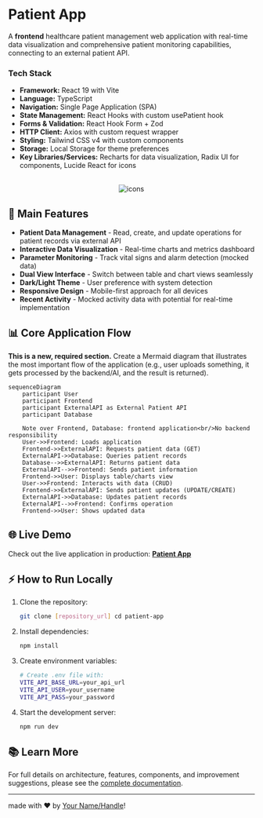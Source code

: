 # Patient App

A **frontend** healthcare patient management web application with real-time data visualization and comprehensive patient monitoring capabilities, connecting to an external patient API.

### Tech Stack

- **Framework:** React 19 with Vite
- **Language:** TypeScript
- **Navigation:** Single Page Application (SPA)
- **State Management:** React Hooks with custom usePatient hook
- **Forms & Validation:** React Hook Form + Zod
- **HTTP Client:** Axios with custom request wrapper
- **Styling:** Tailwind CSS v4 with custom components
- **Storage:** Local Storage for theme preferences
- **Key Libraries/Services:** Recharts for data visualization, Radix UI for components, Lucide React for icons

<div align="center" style="display: inline_block justify-center"><br>
  <img src="https://skillicons.dev/icons?i=typescript,react,tailwind,vite,axios" alt="icons" /> </div>

## 🚀 Main Features

- **Patient Data Management** - Read, create, and update operations for patient records via external API
- **Interactive Data Visualization** - Real-time charts and metrics dashboard
- **Parameter Monitoring** - Track vital signs and alarm detection (mocked data)
- **Dual View Interface** - Switch between table and chart views seamlessly
- **Dark/Light Theme** - User preference with system detection
- **Responsive Design** - Mobile-first approach for all devices
- **Recent Activity** - Mocked activity data with potential for real-time implementation

## 📊 Core Application Flow

**This is a new, required section.** Create a Mermaid diagram that illustrates the most important flow of the application (e.g., user uploads something, it gets processed by the backend/AI, and the result is returned).

```mermaid
sequenceDiagram
    participant User
    participant Frontend
    participant ExternalAPI as External Patient API
    participant Database

    Note over Frontend, Database: frontend application<br/>No backend responsibility
    User->>Frontend: Loads application
    Frontend->>ExternalAPI: Requests patient data (GET)
    ExternalAPI->>Database: Queries patient records
    Database-->>ExternalAPI: Returns patient data
    ExternalAPI-->>Frontend: Sends patient information
    Frontend->>User: Displays table/charts view
    User->>Frontend: Interacts with data (CRUD)
    Frontend->>ExternalAPI: Sends patient updates (UPDATE/CREATE)
    ExternalAPI->>Database: Updates patient records
    ExternalAPI-->>Frontend: Confirms operation
    Frontend->>User: Shows updated data
```

## 🌐 Live Demo

Check out the live application in production: **[Patient App](https://patient-app-eight.vercel.app/)**

## ⚡ How to Run Locally

1. Clone the repository:
   ```bash
   git clone [repository_url] cd patient-app
   ```
2. Install dependencies:
   ```bash
   npm install
   ```
3. Create environment variables:
   ```bash
   # Create .env file with:
   VITE_API_BASE_URL=your_api_url
   VITE_API_USER=your_username
   VITE_API_PASS=your_password
   ```
4. Start the development server:
   ```bash
   npm run dev
   ```

## 📚 Learn More

For full details on architecture, features, components, and improvement suggestions, please see the [complete documentation](./documentation.md).

---

made with ♥ by [Your Name/Handle](https://giacomosalsano.com)!
